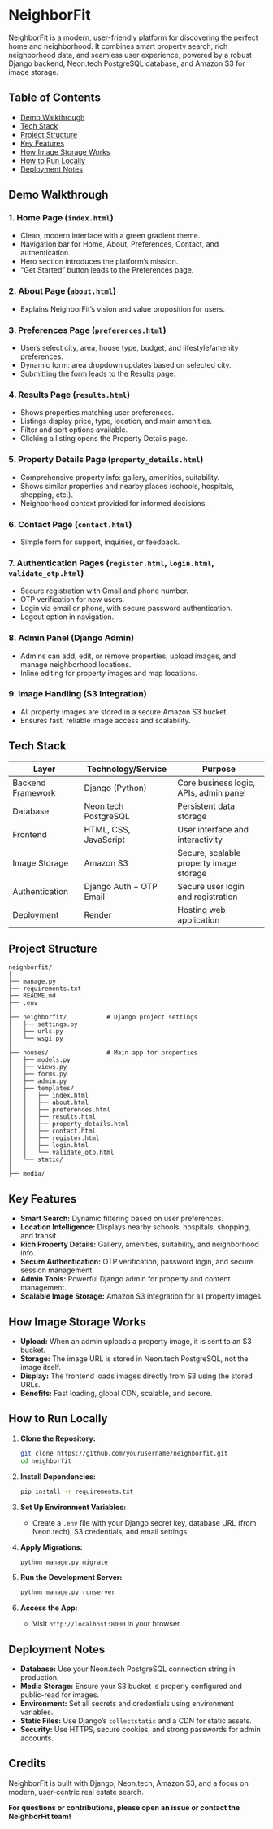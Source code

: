 # NeighborFit

NeighborFit is a modern, user-friendly platform for discovering the perfect home and neighborhood. It combines smart property search, rich neighborhood data, and seamless user experience, powered by a robust Django backend, Neon.tech PostgreSQL database, and Amazon S3 for image storage.

## Table of Contents

- [Demo Walkthrough](#demo-walkthrough)
- [Tech Stack](#tech-stack)
- [Project Structure](#project-structure)
- [Key Features](#key-features)
- [How Image Storage Works](#how-image-storage-works)
- [How to Run Locally](#how-to-run-locally)
- [Deployment Notes](#deployment-notes)

## Demo Walkthrough

### 1. Home Page (`index.html`)
- Clean, modern interface with a green gradient theme.
- Navigation bar for Home, About, Preferences, Contact, and authentication.
- Hero section introduces the platform’s mission.
- “Get Started” button leads to the Preferences page.

### 2. About Page (`about.html`)
- Explains NeighborFit’s vision and value proposition for users.

### 3. Preferences Page (`preferences.html`)
- Users select city, area, house type, budget, and lifestyle/amenity preferences.
- Dynamic form: area dropdown updates based on selected city.
- Submitting the form leads to the Results page.

### 4. Results Page (`results.html`)
- Shows properties matching user preferences.
- Listings display price, type, location, and main amenities.
- Filter and sort options available.
- Clicking a listing opens the Property Details page.

### 5. Property Details Page (`property_details.html`)
- Comprehensive property info: gallery, amenities, suitability.
- Shows similar properties and nearby places (schools, hospitals, shopping, etc.).
- Neighborhood context provided for informed decisions.

### 6. Contact Page (`contact.html`)
- Simple form for support, inquiries, or feedback.

### 7. Authentication Pages (`register.html`, `login.html`, `validate_otp.html`)
- Secure registration with Gmail and phone number.
- OTP verification for new users.
- Login via email or phone, with secure password authentication.
- Logout option in navigation.

### 8. Admin Panel (Django Admin)
- Admins can add, edit, or remove properties, upload images, and manage neighborhood locations.
- Inline editing for property images and map locations.

### 9. Image Handling (S3 Integration)
- All property images are stored in a secure Amazon S3 bucket.
- Ensures fast, reliable image access and scalability.

## Tech Stack

| Layer                | Technology/Service         | Purpose                                  |
|----------------------|---------------------------|-------------------------------------------|
| Backend Framework    | Django (Python)           | Core business logic, APIs, admin panel    |
| Database             | Neon.tech PostgreSQL      | Persistent data storage                   |
| Frontend             | HTML, CSS, JavaScript     | User interface and interactivity          |
| Image Storage        | Amazon S3                 | Secure, scalable property image storage   |
| Authentication       | Django Auth + OTP Email   | Secure user login and registration        |
| Deployment           | Render                    | Hosting web application                   |

## Project Structure

```
neighborfit/
│
├── manage.py
├── requirements.txt
├── README.md
├── .env
│
├── neighborfit/           # Django project settings
│   ├── settings.py
│   ├── urls.py
│   └── wsgi.py
│
├── houses/                # Main app for properties
│   ├── models.py
│   ├── views.py
│   ├── forms.py
│   ├── admin.py
│   ├── templates/
│   │   ├── index.html
│   │   ├── about.html
│   │   ├── preferences.html
│   │   ├── results.html
│   │   ├── property_details.html
│   │   ├── contact.html
│   │   ├── register.html
│   │   ├── login.html
│   │   └── validate_otp.html
│   └── static/
│
├── media/                 
```

## Key Features

- **Smart Search:** Dynamic filtering based on user preferences.
- **Location Intelligence:** Displays nearby schools, hospitals, shopping, and transit.
- **Rich Property Details:** Gallery, amenities, suitability, and neighborhood info.
- **Secure Authentication:** OTP verification, password login, and secure session management.
- **Admin Tools:** Powerful Django admin for property and content management.
- **Scalable Image Storage:** Amazon S3 integration for all property images.

## How Image Storage Works

- **Upload:** When an admin uploads a property image, it is sent to an S3 bucket.
- **Storage:** The image URL is stored in Neon.tech PostgreSQL, not the image itself.
- **Display:** The frontend loads images directly from S3 using the stored URLs.
- **Benefits:** Fast loading, global CDN, scalable, and secure.

## How to Run Locally

1. **Clone the Repository:**
   ```sh
   git clone https://github.com/yourusername/neighborfit.git
   cd neighborfit
   ```

2. **Install Dependencies:**
   ```sh
   pip install -r requirements.txt
   ```

3. **Set Up Environment Variables:**
   - Create a `.env` file with your Django secret key, database URL (from Neon.tech), S3 credentials, and email settings.

4. **Apply Migrations:**
   ```sh
   python manage.py migrate
   ```

5. **Run the Development Server:**
   ```sh
   python manage.py runserver
   ```

6. **Access the App:**
   - Visit `http://localhost:8000` in your browser.

## Deployment Notes

- **Database:** Use your Neon.tech PostgreSQL connection string in production.
- **Media Storage:** Ensure your S3 bucket is properly configured and public-read for images.
- **Environment:** Set all secrets and credentials using environment variables.
- **Static Files:** Use Django’s `collectstatic` and a CDN for static assets.
- **Security:** Use HTTPS, secure cookies, and strong passwords for admin accounts.

## Credits

NeighborFit is built with Django, Neon.tech, Amazon S3, and a focus on modern, user-centric real estate search.

**For questions or contributions, please open an issue or contact the NeighborFit team!**

